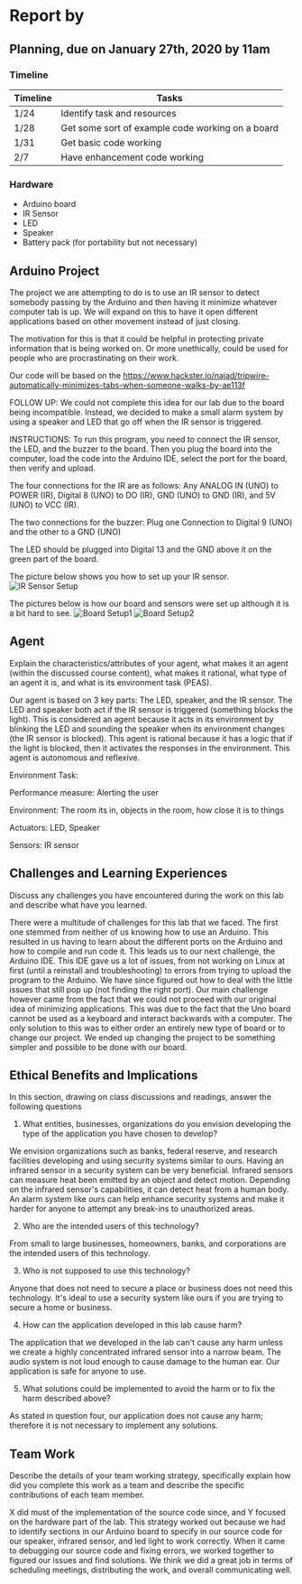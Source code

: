 # Report by

## Planning, due on January 27th, 2020 by 11am

### Timeline

| Timeline | Tasks                                            |
| -------- | ------------------------------------------------ |
| 1/24     | Identify task and resources                      |
| 1/28     | Get some sort of example code working on a board |
| 1/31     | Get basic code working                           |
| 2/7      | Have enhancement code working                    |

### Hardware

- Arduino board
- IR Sensor
- LED
- Speaker
- Battery pack (for portability but not necessary)

## Arduino Project

The project we are attempting to do is to use an IR sensor to detect somebody
passing by the Arduino and then having it minimize whatever computer tab is up.
We will expand on this to have it open different applications based on other
movement instead of just closing.

The motivation for this is that it could be helpful in protecting private
information that is being worked on. Or more
unethically, could be used for people who are procrastinating on their work.

Our code will be based on the
<https://www.hackster.io/najad/tripwire-automatically-minimizes-tabs-when-someone-walks-by-ae113f>

FOLLOW UP: We could not complete this idea for our lab due to the board being
incompatible. Instead, we decided to make a small alarm system by using a
speaker and LED that go off when the IR sensor is triggered.

INSTRUCTIONS: To run this program, you need to connect the IR sensor, the LED,
and the buzzer to the board. Then you plug the board into the computer, load
the code into the Arduino IDE, select the port for the board, then verify and
upload.

The four connections for the IR are as follows:
Any ANALOG IN (UNO) to POWER (IR), Digital 8 (UNO) to DO (IR), GND (UNO) to GND
(IR), and 5V (UNO) to VCC (IR).

The two connections for the buzzer:
Plug one Connection to Digital 9 (UNO) and the other to a GND (UNO)

The LED should be plugged into Digital 13 and the GND above it on the green part
of the board.

The picture below shows you how to set up your IR sensor.
![IR Sensor Setup](mh_sesnor_series_bb.jpg)

The pictures below is how our board and sensors were set up although it is a bit
hard to see.
![Board Setup1](20200207_145551.jpg)
![Board Setup2](20200207_152002.jpg)

## Agent

Explain the characteristics/attributes of your agent, what makes it an agent
(within the discussed course content), what makes it rational, what type of an
agent it is, and what is its environment task (PEAS).

Our agent is based on 3 key parts: The LED, speaker, and the IR sensor. The LED
and speaker both act if the IR sensor is triggered (something blocks the light).
This is considered an agent because it acts in its environment by blinking the
LED and sounding the speaker when its environment changes
(the IR sensor is blocked). This agent is rational because it has a logic that
if the light is blocked, then it activates the responses in the environment.
This agent is autonomous and reflexive.

Environment Task:

Performance measure: Alerting the user

Environment: The room its in, objects in the room, how close it is to things

Actuators: LED, Speaker

Sensors: IR sensor

## Challenges and Learning Experiences

Discuss any challenges you have encountered during the work on this lab and
describe what have you learned.

There were a multitude of challenges for this lab that we faced. The first one
stemmed from neither of us knowing how to use an Arduino. This resulted in us
having to learn about the different ports on the Arduino and how to compile and
run code it. This leads us to our next challenge, the Arduino IDE. This IDE gave
us a lot of issues, from not working on Linux at first (until a reinstall and
troubleshooting) to errors from trying to upload the program to the Arduino.
We have since figured out how to deal with the little issues that still pop up
(not finding the right port). Our main challenge however came from the fact that
we could not proceed with our original idea of minimizing applications. This was
due to the fact that the Uno board cannot be used as a keyboard and interact
backwards with a computer. The only solution to this was to either order an
entirely new type of board or to change our project. We ended up changing the
project to be something simpler and possible to be done with our board.

## Ethical Benefits and Implications

In this section, drawing on class discussions and readings, answer the following
questions

1. What entities, businesses, organizations do you envision developing the type
    of the application you have chosen to develop?

We envision organizations such as banks, federal reserve, and research
facilities developing and using security systems similar to ours. Having an
infrared sensor in a security system can be very beneficial. Infrared sensors
can measure heat been emitted by an object and detect motion. Depending on the
infrared sensor's capabilities, it can detect heat from a human body. An alarm
system like ours can help enhance security systems and make it harder for
anyone to attempt any break-ins to unauthorized areas.

2. Who are the intended users of this technology?

From small to large businesses, homeowners, banks, and corporations are the
intended users of this technology.

3. Who is not supposed to use this technology?

Anyone that does not need to secure a place or business does not need this
technology. It's ideal to use a security system like ours if you are trying to
secure a home or business.

4. How can the application developed in this lab cause harm?

The application that we developed in the lab can't cause any harm unless we
create a highly concentrated infrared sensor into a narrow beam. The audio
system is not loud enough to cause damage to the human ear. Our application
is safe for anyone to use.

5. What solutions could be implemented to avoid the harm or to fix the harm
    described above?

As stated in question four, our application does not cause any harm; therefore
it is not necessary to implement any solutions.

## Team Work

Describe the details of your team working strategy, specifically explain how did
you complete this work as a team and describe the specific contributions of each
team member.

 X did must of the
implementation of the source code since, and Y focused on the hardware part of
the lab. This strategy worked out because we had to identify sections in our
Arduino board to specify in our source code for our speaker, infrared sensor,
and led light to work correctly. When it came to debugging our source code and
fixing errors, we worked together to figured our issues and find solutions. We
think we did a great job in terms of scheduling meetings, distributing the work,
and overall communicating well.
